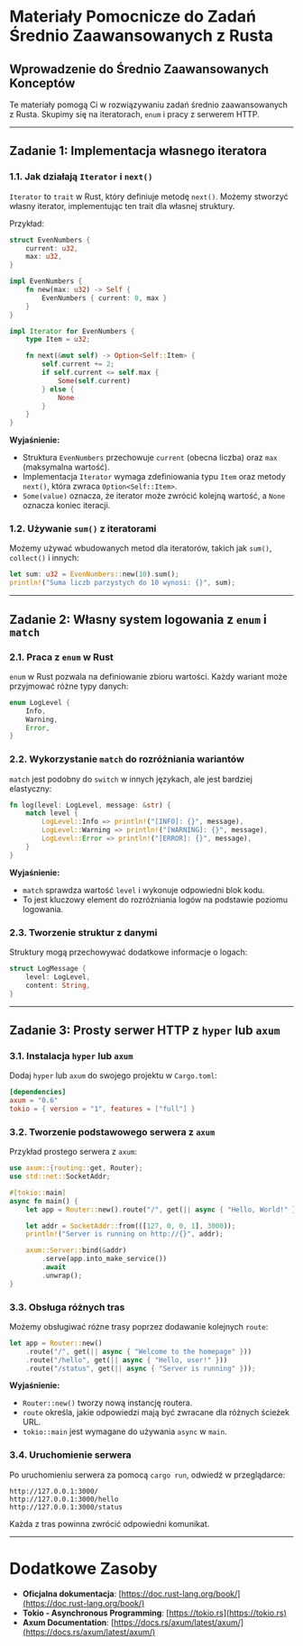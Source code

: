 
# Materiały Pomocnicze do Zadań Średnio Zaawansowanych z Rusta

## Wprowadzenie do Średnio Zaawansowanych Konceptów

Te materiały pomogą Ci w rozwiązywaniu zadań średnio zaawansowanych z Rusta. Skupimy się na iteratorach, `enum` i pracy z serwerem HTTP.

---

## Zadanie 1: Implementacja własnego iteratora

### 1.1. Jak działają `Iterator` i `next()`

`Iterator` to `trait` w Rust, który definiuje metodę `next()`. Możemy stworzyć własny iterator, implementując ten trait dla własnej struktury.

Przykład:
```rust
struct EvenNumbers {
    current: u32,
    max: u32,
}

impl EvenNumbers {
    fn new(max: u32) -> Self {
        EvenNumbers { current: 0, max }
    }
}

impl Iterator for EvenNumbers {
    type Item = u32;

    fn next(&mut self) -> Option<Self::Item> {
        self.current += 2;
        if self.current <= self.max {
            Some(self.current)
        } else {
            None
        }
    }
}
```

**Wyjaśnienie:**
- Struktura `EvenNumbers` przechowuje `current` (obecna liczba) oraz `max` (maksymalna wartość).
- Implementacja `Iterator` wymaga zdefiniowania typu `Item` oraz metody `next()`, która zwraca `Option<Self::Item>`.
- `Some(value)` oznacza, że iterator może zwrócić kolejną wartość, a `None` oznacza koniec iteracji.

### 1.2. Używanie `sum()` z iteratorami

Możemy używać wbudowanych metod dla iteratorów, takich jak `sum()`, `collect()` i innych:
```rust
let sum: u32 = EvenNumbers::new(10).sum();
println!("Suma liczb parzystych do 10 wynosi: {}", sum);
```

---

## Zadanie 2: Własny system logowania z `enum` i `match`

### 2.1. Praca z `enum` w Rust

`enum` w Rust pozwala na definiowanie zbioru wartości. Każdy wariant może przyjmować różne typy danych:
```rust
enum LogLevel {
    Info,
    Warning,
    Error,
}
```

### 2.2. Wykorzystanie `match` do rozróżniania wariantów

`match` jest podobny do `switch` w innych językach, ale jest bardziej elastyczny:
```rust
fn log(level: LogLevel, message: &str) {
    match level {
        LogLevel::Info => println!("[INFO]: {}", message),
        LogLevel::Warning => println!("[WARNING]: {}", message),
        LogLevel::Error => println!("[ERROR]: {}", message),
    }
}
```

**Wyjaśnienie:**
- `match` sprawdza wartość `level` i wykonuje odpowiedni blok kodu.
- To jest kluczowy element do rozróżniania logów na podstawie poziomu logowania.

### 2.3. Tworzenie struktur z danymi

Struktury mogą przechowywać dodatkowe informacje o logach:
```rust
struct LogMessage {
    level: LogLevel,
    content: String,
}
```

---

## Zadanie 3: Prosty serwer HTTP z `hyper` lub `axum`

### 3.1. Instalacja `hyper` lub `axum`

Dodaj `hyper` lub `axum` do swojego projektu w `Cargo.toml`:
```toml
[dependencies]
axum = "0.6"
tokio = { version = "1", features = ["full"] }
```

### 3.2. Tworzenie podstawowego serwera z `axum`

Przykład prostego serwera z `axum`:
```rust
use axum::{routing::get, Router};
use std::net::SocketAddr;

#[tokio::main]
async fn main() {
    let app = Router::new().route("/", get(|| async { "Hello, World!" }));

    let addr = SocketAddr::from(([127, 0, 0, 1], 3000));
    println!("Server is running on http://{}", addr);

    axum::Server::bind(&addr)
        .serve(app.into_make_service())
        .await
        .unwrap();
}
```

### 3.3. Obsługa różnych tras

Możemy obsługiwać różne trasy poprzez dodawanie kolejnych `route`:
```rust
let app = Router::new()
    .route("/", get(|| async { "Welcome to the homepage" }))
    .route("/hello", get(|| async { "Hello, user!" }))
    .route("/status", get(|| async { "Server is running" }));
```

**Wyjaśnienie:**
- `Router::new()` tworzy nową instancję routera.
- `route` określa, jakie odpowiedzi mają być zwracane dla różnych ścieżek URL.
- `tokio::main` jest wymagane do używania `async` w `main`.

### 3.4. Uruchomienie serwera

Po uruchomieniu serwera za pomocą `cargo run`, odwiedź w przeglądarce:
```
http://127.0.0.1:3000/
http://127.0.0.1:3000/hello
http://127.0.0.1:3000/status
```

Każda z tras powinna zwrócić odpowiedni komunikat.

---

# Dodatkowe Zasoby

- **Oficjalna dokumentacja**: [https://doc.rust-lang.org/book/](https://doc.rust-lang.org/book/)
- **Tokio - Asynchronous Programming**: [https://tokio.rs](https://tokio.rs)
- **Axum Documentation**: [https://docs.rs/axum/latest/axum/](https://docs.rs/axum/latest/axum/)
